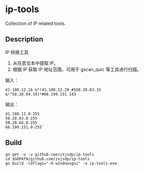 # ip-tools
Collection of IP related tools.

## Description

IP 转换工具

1. 从任意文本中提取 IP。
2. 根据 IP 获取 IP 地址范围，可用于 gscan_quic 等工具进行扫描。

输入：

    41.188.12.16 &*(41.188.12.29_#$58.28.63.15
    &!^58.28.64.19)*#66.199.151.143

输出：

    41.188.12.0-255
    58.28.63.0-255
    58.28.64.0-255
    66.199.151.0-255`

## Build

    go get -u -v github.com/zxjsdp/ip-tools
    cd $GOPATH/github.com/zxjsdp/ip-tools
    go build -ldflags="-H windowsgui" -o ip-tools.exe
